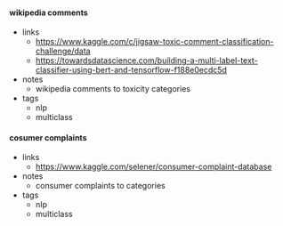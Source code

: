 
#### wikipedia comments

- links
    - https://www.kaggle.com/c/jigsaw-toxic-comment-classification-challenge/data
    - https://towardsdatascience.com/building-a-multi-label-text-classifier-using-bert-and-tensorflow-f188e0ecdc5d
- notes
    - wikipedia comments to toxicity categories
- tags
    - nlp
    - multiclass

#### cosumer complaints

- links
    - https://www.kaggle.com/selener/consumer-complaint-database
- notes
    - consumer complaints to categories
- tags
    - nlp
    - multiclass



